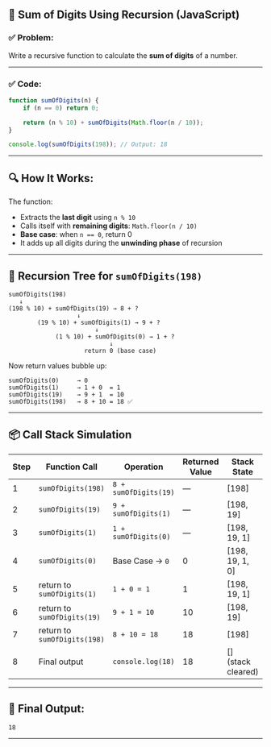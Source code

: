 
## 📘 Sum of Digits Using Recursion (JavaScript)

### ✅ Problem:
Write a recursive function to calculate the **sum of digits** of a number.

---

### ✅ Code:

```javascript
function sumOfDigits(n) {
    if (n == 0) return 0;

    return (n % 10) + sumOfDigits(Math.floor(n / 10));
}

console.log(sumOfDigits(198)); // Output: 18
```

---

## 🔍 How It Works:

The function:
- Extracts the **last digit** using `n % 10`
- Calls itself with **remaining digits**: `Math.floor(n / 10)`
- **Base case**: when `n == 0`, return 0
- It adds up all digits during the **unwinding phase** of recursion

---

## 🌳 Recursion Tree for `sumOfDigits(198)`

```
sumOfDigits(198)
   ↓
(198 % 10) + sumOfDigits(19) → 8 + ?
                   ↓
        (19 % 10) + sumOfDigits(1) → 9 + ?
                        ↓
             (1 % 10) + sumOfDigits(0) → 1 + ?
                            ↓
                     return 0 (base case)
```

Now return values bubble up:

```
sumOfDigits(0)     → 0
sumOfDigits(1)     → 1 + 0  = 1
sumOfDigits(19)    → 9 + 1  = 10
sumOfDigits(198)   → 8 + 10 = 18 ✅
```

---

## 📦 Call Stack Simulation

| Step | Function Call         | Operation                | Returned Value | Stack State             |
|------|------------------------|---------------------------|----------------|--------------------------|
| 1    | `sumOfDigits(198)`     | `8 + sumOfDigits(19)`     | —              | [198]                   |
| 2    | `sumOfDigits(19)`      | `9 + sumOfDigits(1)`      | —              | [198, 19]               |
| 3    | `sumOfDigits(1)`       | `1 + sumOfDigits(0)`      | —              | [198, 19, 1]            |
| 4    | `sumOfDigits(0)`       | Base Case → `0`           | 0              | [198, 19, 1, 0]         |
| 5    | return to `sumOfDigits(1)`  | `1 + 0 = 1`           | 1              | [198, 19, 1]            |
| 6    | return to `sumOfDigits(19)` | `9 + 1 = 10`          | 10             | [198, 19]               |
| 7    | return to `sumOfDigits(198)`| `8 + 10 = 18`         | 18             | [198]                   |
| 8    | Final output            | `console.log(18)`         | 18             | [] (stack cleared)      |

---

## 🧠 Final Output:
```
18
```

---